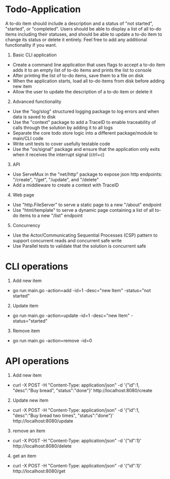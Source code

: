 # Todo-Application
A to-do item should include a description and a status of "not started", "started", or "completed". Users should be able to display a list of all to-do items including their statuses, and should be able to update a to-do item to change its status or delete it entirely. Feel free to add any additional functionality if you want.


1) Basic CLI application
- Create a command line application that uses flags to accept a to-do item adds it to an empty list of to-do items and prints the list to console
- After printing the list of to-do items, save them to a file on disk
- When the application starts, load all to-do items from disk before adding new item
- Allow the user to update the description of a to-do item or delete it
2) Advanced functionality
- Use the "log/slog" structured logging package to log errors and when data is saved to disk
- Use the "context" package to add a TraceID to enable traceability of calls through the solution by adding it to all logs
- Separate the core todo store logic into a different package/module to main/CLI code
- Write unit tests to cover usefully testable code
- Use the "os/signal" package and ensure that the application only exits when it receives the interrupt signal (ctrl+c)
3) API
- Use ServeMux in the "net/http" package to expose json http endpoints: "/create", "/get", "/update", and "/delete"
- Add a middleware to create a context with TraceID
4) Web page
- Use "http.FileServer" to serve a static page to a new "/about" endpoint
- Use "html/template" to serve a dynamic page containing a list of all to-do items to a new "/list" endpoint
5) Concurrency
- Use the Actor/Communicating Sequential Processes (CSP) pattern to support concurrent reads and concurrent safe write
- Use Parallel tests to validate that the solution is concurrent safe


# CLI operations
1) Add new item
- go run main.go -action=add -id=1 -desc="new Item" -status="not started"
2) Update item
- go run main.go -action=update -id=1 -desc="new Item" -status="started"
3) Remove item 
- go run main.go -action=remove -id=0

# API operations
1) Add new item
- curl -X POST -H "Content-Type: application/json" -d '{"id":1, "desc":"Buy bread", "status":"done"}' http://localhost:8080/create
2) Update new item
- curl -X POST -H "Content-Type: application/json" -d '{"id":1, "desc":"Buy bread two times", "status":"done"}' http://localhost:8080/update
3) remove an item
- curl -X POST -H "Content-Type: application/json" -d '{"id":1}' http://localhost:8080/delete
4) get an item
- curl -X POST -H "Content-Type: application/json" -d '{"id":1}' http://localhost:8080/get
